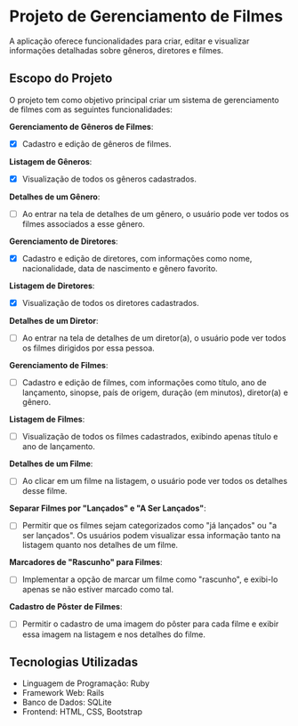 # Projeto de Gerenciamento de Filmes

A aplicação oferece funcionalidades para criar, editar e visualizar informações detalhadas sobre gêneros, diretores e filmes.

## Escopo do Projeto

O projeto tem como objetivo principal criar um sistema de gerenciamento de filmes com as seguintes funcionalidades:

**Gerenciamento de Gêneros de Filmes**:
   - [X] Cadastro e edição de gêneros de filmes.

**Listagem de Gêneros**:
   - [X] Visualização de todos os gêneros cadastrados.

**Detalhes de um Gênero**:
   - [ ] Ao entrar na tela de detalhes de um gênero, o usuário pode ver todos os filmes associados a esse gênero.

**Gerenciamento de Diretores**:
   - [X] Cadastro e edição de diretores, com informações como nome, nacionalidade, data de nascimento e gênero favorito.

**Listagem de Diretores**:
   - [X] Visualização de todos os diretores cadastrados.

 **Detalhes de um Diretor**:
   - [ ] Ao entrar na tela de detalhes de um diretor(a), o usuário pode ver todos os filmes dirigidos por essa pessoa.

**Gerenciamento de Filmes**:
   - [ ] Cadastro e edição de filmes, com informações como título, ano de lançamento, sinopse, país de origem, duração (em minutos), diretor(a) e gênero.
 
 **Listagem de Filmes**:
   - [ ] Visualização de todos os filmes cadastrados, exibindo apenas título e ano de lançamento.
 
 **Detalhes de um Filme**:
   - [ ] Ao clicar em um filme na listagem, o usuário pode ver todos os detalhes desse filme.

**Separar Filmes por "Lançados" e "A Ser Lançados"**:
   - [ ] Permitir que os filmes sejam categorizados como "já lançados" ou "a ser lançados". Os usuários podem visualizar essa informação tanto na listagem quanto nos detalhes de um filme.

**Marcadores de "Rascunho" para Filmes**:
   - [ ] Implementar a opção de marcar um filme como "rascunho", e exibi-lo apenas se não estiver marcado como tal.

**Cadastro de Pôster de Filmes**:
   - [ ] Permitir o cadastro de uma imagem do pôster para cada filme e exibir essa imagem na listagem e nos detalhes do filme.

## Tecnologias Utilizadas

- Linguagem de Programação: Ruby
- Framework Web: Rails
- Banco de Dados: SQLite
- Frontend: HTML, CSS, Bootstrap
